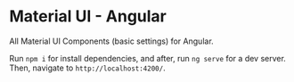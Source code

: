 # Material UI - Angular

All Material UI Components (basic settings) for Angular.

Run `npm i` for install dependencies, and after, run `ng serve` for a dev server. 
Then, navigate to `http://localhost:4200/`.
